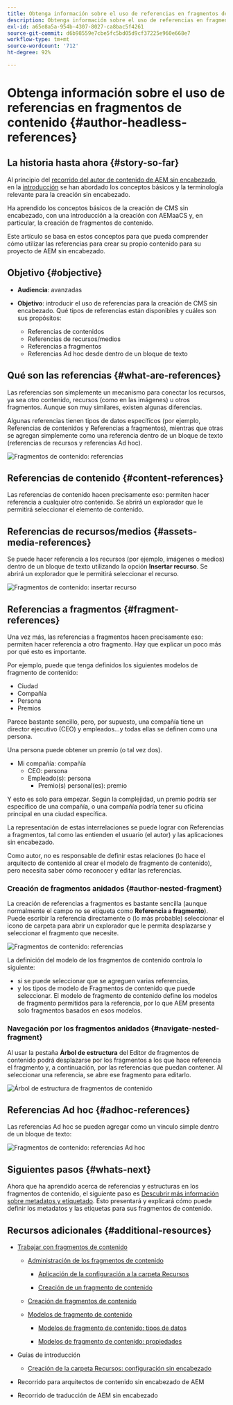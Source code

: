 ```yaml
---
title: Obtenga información sobre el uso de referencias en fragmentos de contenido
description: Obtenga información sobre el uso de referencias en fragmentos de contenido para los contenidos, otros fragmentos y archivos (medios). Introduzca la necesidad y la mecánica de los fragmentos anidados para la creación de CMS sin encabezado.
exl-id: a65e8a5a-954b-4307-8027-ca8bac5f4261
source-git-commit: d6b98559e7cbe5fc5bd05d9cf37225e960e668e7
workflow-type: tm+mt
source-wordcount: '712'
ht-degree: 92%

---
```


# Obtenga información sobre el uso de referencias en fragmentos de contenido {#author-headless-references}

## La historia hasta ahora {#story-so-far}

Al principio del [recorrido del autor de contenido de AEM sin encabezado](overview.md), en la [introducción](introduction.md) se han abordado los conceptos básicos y la terminología relevante para la creación sin encabezado.

Ha aprendido los conceptos básicos de la creación de CMS sin encabezado, con una introducción a la creación con AEMaaCS y, en particular, la creación de fragmentos de contenido.

Este artículo se basa en estos conceptos para que pueda comprender cómo utilizar las referencias para crear su propio contenido para su proyecto de AEM sin encabezado.

## Objetivo {#objective}

* **Audiencia**: avanzadas
* **Objetivo**: introducir el uso de referencias para la creación de CMS sin encabezado. Qué tipos de referencias están disponibles y cuáles son sus propósitos:

   * Referencias de contenidos
   * Referencias de recursos/medios
   * Referencias a fragmentos
   * Referencias Ad hoc desde dentro de un bloque de texto

## Qué son las referencias {#what-are-references}

Las referencias son simplemente un mecanismo para conectar los recursos, ya sea otro contenido, recursos (como en las imágenes) u otros fragmentos. Aunque son muy similares, existen algunas diferencias.

Algunas referencias tienen tipos de datos específicos (por ejemplo, Referencias de contenidos y Referencias a fragmentos), mientras que otras se agregan simplemente como una referencia dentro de un bloque de texto (referencias de recursos y referencias Ad hoc).

![Fragmentos de contenido: referencias](/help/sites-cloud/administering/content-fragments/assets/cf-authoring-overview.png)

## Referencias de contenido {#content-references}

Las referencias de contenido hacen precisamente eso: permiten hacer referencia a cualquier otro contenido. Se abrirá un explorador que le permitirá seleccionar el elemento de contenido.

## Referencias de recursos/medios {#assets-media-references}

Se puede hacer referencia a los recursos (por ejemplo, imágenes o medios) dentro de un bloque de texto utilizando la opción **Insertar recurso**. Se abrirá un explorador que le permitirá seleccionar el recurso.

![Fragmentos de contenido: insertar recurso](/help/journey-headless/author/assets/headless-journey-author-references-02.png)

## Referencias a fragmentos {#fragment-references}

Una vez más, las referencias a fragmentos hacen precisamente eso: permiten hacer referencia a otro fragmento. Hay que explicar un poco más por qué esto es importante.

Por ejemplo, puede que tenga definidos los siguientes modelos de fragmento de contenido:

* Ciudad
* Compañía
* Persona
* Premios

Parece bastante sencillo, pero, por supuesto, una compañía tiene un director ejecutivo (CEO) y empleados...y todas ellas se definen como una persona.

Una persona puede obtener un premio (o tal vez dos).

* Mi compañía: compañía
   * CEO: persona
   * Empleado(s): persona
      * Premio(s) personal(es): premio

Y esto es solo para empezar. Según la complejidad, un premio podría ser específico de una compañía, o una compañía podría tener su oficina principal en una ciudad específica.

La representación de estas interrelaciones se puede lograr con Referencias a fragmentos, tal como las entienden el usuario (el autor) y las aplicaciones sin encabezado.

Como autor, no es responsable de definir estas relaciones (lo hace el arquitecto de contenido al crear el modelo de fragmento de contenido), pero necesita saber cómo reconocer y editar las referencias.

<!--
![Content Modeling with Content Fragments](/help/journey-headless/developer/assets/headless-modeling-01.png "Content Modeling with Content Fragments")
-->

### Creación de fragmentos anidados {#author-nested-fragment}

La creación de referencias a fragmentos es bastante sencilla (aunque normalmente el campo no se etiqueta como **Referencia a fragmento**). Puede escribir la referencia directamente o (lo más probable) seleccionar el icono de carpeta para abrir un explorador que le permita desplazarse y seleccionar el fragmento que necesite.

![Fragmentos de contenido: referencias](/help/journey-headless/author/assets/headless-journey-author-references-03.png)

La definición del modelo de los fragmentos de contenido controla lo siguiente:

* si se puede seleccionar que se agreguen varias referencias,
* y los tipos de modelo de Fragmentos de contenido que puede seleccionar. El modelo de fragmento de contenido define los modelos de fragmento permitidos para la referencia, por lo que AEM presenta solo fragmentos basados en esos modelos.

### Navegación por los fragmentos anidados {#navigate-nested-fragment}

Al usar la pestaña **Árbol de estructura** del Editor de fragmentos de contenido podrá desplazarse por los fragmentos a los que hace referencia el fragmento y, a continuación, por las referencias que puedan contener. Al seleccionar una referencia, se abre ese fragmento para editarlo.

![Árbol de estructura de fragmentos de contenido](/help/sites-cloud/administering/content-fragments/assets/cf-authoring-structure-tree.png)

## Referencias Ad hoc {#adhoc-references}

Las referencias Ad hoc se pueden agregar como un vínculo simple dentro de un bloque de texto:

![Fragmentos de contenido: referencias Ad hoc](/help/journey-headless/author/assets/headless-journey-author-references-04.png)

## Siguientes pasos {#whats-next}

Ahora que ha aprendido acerca de referencias y estructuras en los fragmentos de contenido, el siguiente paso es [Descubrir más información sobre metadatos y etiquetado](metadata-tagging.md). Esto presentará y explicará cómo puede definir los metadatos y las etiquetas para sus fragmentos de contenido.

## Recursos adicionales {#additional-resources}

* [Trabajar con fragmentos de contenido](/help/sites-cloud/administering/content-fragments/overview.md)

   * [Administración de los fragmentos de contenido](/help/sites-cloud/administering/content-fragments/managing.md)

      * [Aplicación de la configuración a la carpeta Recursos](/help/sites-cloud/administering/content-fragments/setup.md#apply-the-configuration-to-your-folder)

      * [Creación de un fragmento de contenido](/help/sites-cloud/administering/content-fragments/managing.md#creating-a-content-fragment)

   * [Creación de fragmentos de contenido](/help/sites-cloud/administering/content-fragments/authoring.md)

   * [Modelos de fragmento de contenido](/help/sites-cloud/administering/content-fragments/content-fragment-models.md)

      * [Modelos de fragmento de contenido: tipos de datos](/help/sites-cloud/administering/content-fragments/content-fragment-models.md#data-types)

      * [Modelos de fragmento de contenido: propiedades](/help/sites-cloud/administering/content-fragments/content-fragment-models.md#properties)

* Guías de introducción
   * [Creación de la carpeta Recursos: configuración sin encabezado](/help/headless/setup/create-assets-folder.md)

* Recorrido para arquitectos de contenido sin encabezado de AEM

* Recorrido de traducción de AEM sin encabezado
